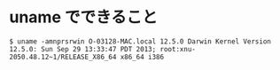 uname でできること
=================

```
$ uname -amnprsrwin O-03128-MAC.local 12.5.0 Darwin Kernel Version 12.5.0: Sun Sep 29 13:33:47 PDT 2013; root:xnu-2050.48.12~1/RELEASE_X86_64 x86_64 i386
```

